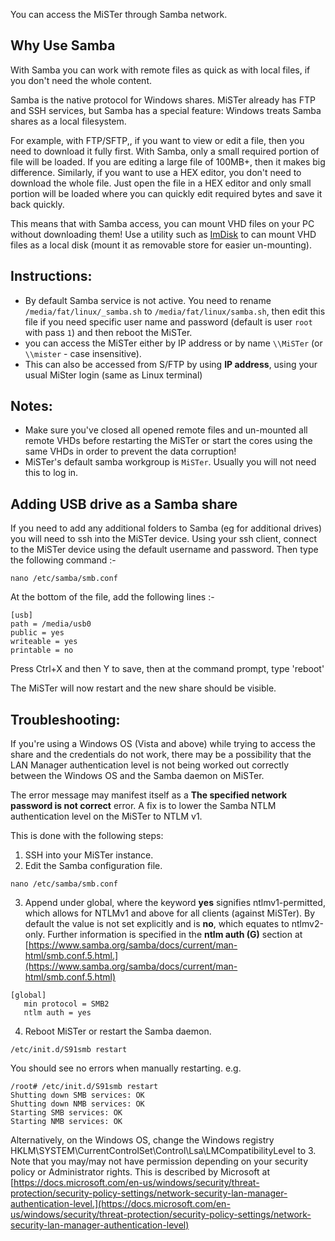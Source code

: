 You can access the MiSTer through Samba network.

## Why Use Samba

With Samba you can work with remote files as quick as with local files, if you don't need the whole content.

Samba is the native protocol for Windows shares. MiSTer already has FTP and SSH services, but Samba has a special feature: Windows treats Samba shares as a local filesystem. 

For example, with FTP/SFTP,, if you want to view or edit a file, then you need to download it fully first. With Samba, only a small required portion of file will be loaded. If you are editing a large file of 100MB+, then it makes big difference. Similarly, if you want to use a HEX editor, you don't need to download the whole file. Just open the file in a HEX editor and only small portion will be loaded where you can quickly edit required bytes and save it back quickly. 

This means that with Samba access, you can mount VHD files on your PC without downloading them! Use a utility such as [ImDisk](https://sourceforge.net/projects/imdisk-toolkit/) to can mount VHD files as a local disk (mount it as removable store for easier un-mounting).

## Instructions:
* By default Samba service is not active. You need to rename `/media/fat/linux/_samba.sh` to `/media/fat/linux/samba.sh`, then edit this file if you need specific user name and password (default is user `root` with pass `1`) and then reboot the MiSTer.
* you can access the MiSTer either by IP address or by name `\\MiSTer` (or `\\mister` - case insensitive).
* This can also be accessed from S/FTP by using **IP address**, using your usual MiSter login (same as Linux terminal)

## Notes:
* Make sure you've closed all opened remote files and un-mounted all remote VHDs before restarting the MiSTer or start the cores using the same VHDs in order to prevent the data corruption!
* MiSTer's default samba workgroup is `MiSTer`. Usually you will not need this to log in.

## Adding USB drive as a Samba share

If you need to add any additional folders to Samba (eg for additional drives) you will need to ssh into the MiSTer device. Using your ssh client, connect to the MiSTer device using the default username and password. Then type the following command :-
```
nano /etc/samba/smb.conf
```

At the bottom of the file, add the following lines :-

```
[usb]
path = /media/usb0
public = yes
writeable = yes
printable = no
```
Press Ctrl+X and then Y to save, 
then at the command prompt, type 'reboot'

The MiSTer will now restart and the new share should be visible.

## Troubleshooting:
If you're using a Windows OS (Vista and above) while trying to access the share and the credentials do not work, there may be a possibility that the LAN Manager authentication level is not being worked out correctly between the Windows OS and the Samba daemon on MiSTer.

The error message may manifest itself as a **The specified network password is not correct** error. A fix is to lower the Samba NTLM authentication level on the MiSTer to NTLM v1.

This is done with the following steps:
1. SSH into your MiSTer instance.
2. Edit the Samba configuration file.
```
nano /etc/samba/smb.conf
```
3. Append under global, where the keyword **yes** signifies ntlmv1-permitted, which allows for NTLMv1 and above for all clients (against MiSTer). By default the value is not set explicitly and is **no**, which equates to ntlmv2-only. Further information is specified in the **ntlm auth (G)** section at [https://www.samba.org/samba/docs/current/man-html/smb.conf.5.html.](https://www.samba.org/samba/docs/current/man-html/smb.conf.5.html)
```
[global]
   min protocol = SMB2
   ntlm auth = yes
```
4. Reboot MiSTer or restart the Samba daemon.
```
/etc/init.d/S91smb restart
```
You should see no errors when manually restarting. e.g.
```
/root# /etc/init.d/S91smb restart
Shutting down SMB services: OK
Shutting down NMB services: OK
Starting SMB services: OK
Starting NMB services: OK
```
Alternatively, on the Windows OS, change the Windows registry HKLM\SYSTEM\CurrentControlSet\Control\Lsa\LMCompatibilityLevel to 3. Note that you may/may not have permission depending on your security policy or Administrator rights. This is described by Microsoft at [https://docs.microsoft.com/en-us/windows/security/threat-protection/security-policy-settings/network-security-lan-manager-authentication-level.](https://docs.microsoft.com/en-us/windows/security/threat-protection/security-policy-settings/network-security-lan-manager-authentication-level)
